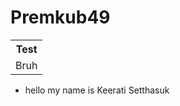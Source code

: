 # Premkub49
<table>
  <tr>
    <th>Test</th>
  </tr>
  <tr>
    <td>Bruh</td>
  </tr>
</table>
<ul>
  <li>
    hello my name is Keerati Setthasuk
  </li>
</ul>
